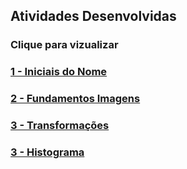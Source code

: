## Atividades Desenvolvidas
### Clique para vizualizar
### [1 - Iniciais do Nome](1-Iniciais/note.ipynb)
### [2 - Fundamentos Imagens](2-Fundamentos_Imagens/note.ipynb)
### [3 - Transformações](3-Transformações%20e%20Histograma/note1.ipynb)
### [3 - Histograma](3-Transformações%20e%20Histograma/note2.ipynb)